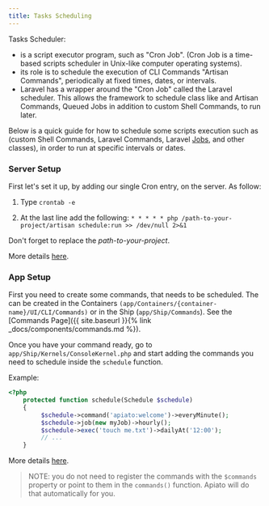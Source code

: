 ```yaml
---
title: Tasks Scheduling
---
```


Tasks Scheduler:

* is a script executor program, such as "Cron Job". (Cron Job is a time-based scripts scheduler in Unix-like computer
operating systems).
* its role is to schedule the execution of CLI Commands "Artisan Commands", periodically at fixed times, dates, or
intervals.
* Laravel has a wrapper around the "Cron Job" called the Laravel scheduler. This allows the framework to schedule class
like and Artisan Commands, Queued Jobs in addition to  custom Shell Commands, to run later.

Below is a quick guide for how to schedule some scripts execution such as (custom Shell Commands, Laravel Commands,
Laravel [Jobs](https://laravel.com/docs/master/queues), and other classes), in order to run at specific intervals or dates.

### Server Setup

First let's set it up, by adding our single Cron entry, on the server. As follow:

1) Type `crontab -e`

2) At the last line add the following: `* * * * * php /path-to-your-project/artisan schedule:run >> /dev/null 2>&1`

Don't forget to replace the *path-to-your-project*.

More details [here](https://laravel.com/docs/master/scheduling#introduction).

### App Setup

First you need to create some commands, that needs to be scheduled.
The can be created in the Containers `(app/Containers/{container-name}/UI/CLI/Commands)` or in the Ship (`app/Ship/Commands`).
See the [Commands Page]({{ site.baseurl }}{% link _docs/components/commands.md %}).

Once you have your command ready, go to `app/Ship/Kernels/ConsoleKernel.php` and start adding the commands you need
to schedule inside the `schedule` function.

Example:

```php
<?php
    protected function schedule(Schedule $schedule)
    {
         $schedule->command('apiato:welcome')->everyMinute();
         $schedule->job(new myJob)->hourly();
         $schedule->exec('touch me.txt')->dailyAt('12:00');
         // ...
    }
```
More details [here](https://laravel.com/docs/scheduling#defining-schedules).

> NOTE: you do not need to register the commands with the `$commands` property or point to them in the `commands()`
function. Apiato will do that automatically for you.

